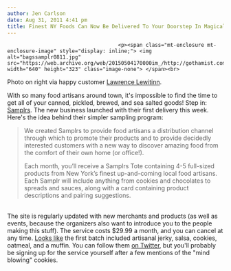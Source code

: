 ```yaml
---
author: Jen Carlson
date: Aug 31, 2011 4:41 pm
title: Finest NY Foods Can Now Be Delivered To Your Doorstep In Magical Bag
---
```


	
										<p><span class="mt-enclosure mt-enclosure-image" style="display: inline;"> <img alt="bagssamplr0811.jpg" src="https://web.archive.org/web/20150504170000im_/http://gothamist.com/attachments/arts_jen/bagssamplr0811.jpg" width="640" height="323" class="image-none"> </span><br>
<span class="photo_caption">Photo on right via happy customer <a href="https://web.archive.org/web/20150504170000/http://socialisting.com/">Lawrence Lewitinn</a>.</span></p>

<p>With so many food artisans around town, it&apos;s impossible to find the time to get all of your canned, pickled, brewed, and sea salted goods! Step in: <a href="https://web.archive.org/web/20150504170000/http://www.samplrs.com/">Samplrs</a>. The new business launched with their first delivery this week. Here&apos;s the idea behind their simpler sampling program:</p>

<blockquote>We created Samplrs to provide food artisans a distribution channel through which to promote their products and to provide decidedly interested customers with a new way to discover amazing food from the comfort of their own home (or office!). 

<p>Each month, you&#x2019;ll receive a Samplrs Tote containing 4-5 full-sized products from New York&#x2019;s finest up-and-coming local food artisans. Each Samplr will include anything from cookies and chocolates to spreads and sauces, along with a card containing product descriptions and pairing suggestions.</p></blockquote><br>
The site is regularly updated with new merchants and products (as well as events, because the organizers also want to introduce you to the people making this stuff). The service costs $29.99 a month, and you can cancel at any time. <a href="https://web.archive.org/web/20150504170000/http://twitter.com/#!/to2/status/108614079173771264">Looks like</a> the first batch included artisanal jerky, salsa, cookies, oatmeal, and a muffin. You can follow them <a href="https://web.archive.org/web/20150504170000/http://twitter.com/#!/samplrs">on Twitter</a>, but you&apos;ll probably be signing up for the service yourself after a few mentions of the &quot;mind blowing&quot; cookies.<p></p>					
										
									
				